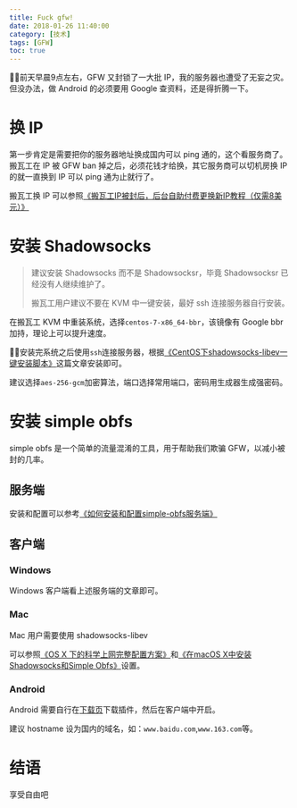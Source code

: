 ```yaml
---
title: Fuck gfw!
date: 2018-01-26 11:40:00
category: [技术]
tags: [GFW]
toc: true
---
```


前天早晨9点左右，GFW 又封锁了一大批 IP，我的服务器也遭受了无妄之灾。但没办法，做 Android 的必须要用 Google 查资料，还是得折腾一下。

<!-- more -->

# 换 IP

第一步肯定是需要把你的服务器地址换成国内可以 ping 通的，这个看服务商了。搬瓦工在 IP 被 GFW ban 掉之后，必须花钱才给换，其它服务商可以切机房换 IP 的就一直换到 IP 可以 ping 通为止就行了。

搬瓦工换 IP 可以参照[《搬瓦工IP被封后，后台自助付费更换新IP教程（仅需8美元）》](http://www.bandwagonhost.net/1312.html)

# 安装 Shadowsocks

> 建议安装 Shadowsocks 而不是 Shadowsocksr，毕竟 Shadowsocksr 已经没有人继续维护了。
> 
> 搬瓦工用户建议不要在 KVM 中一键安装，最好 ssh 连接服务器自行安装。

在搬瓦工 KVM 中重装系统，选择`centos-7-x86_64-bbr`，该镜像有 Google bbr 加持，理论上可以提升速度。

安装完系统之后使用`ssh`连接服务器，根据[《CentOS下shadowsocks-libev一键安装脚本》](https://teddysun.com/357.html)这篇文章安装即可。

建议选择`aes-256-gcm`加密算法，端口选择常用端口，密码用生成器生成强密码。

# 安装 simple obfs

simple obfs 是一个简单的流量混淆的工具，用于帮助我们欺骗 GFW，以减小被封的几率。

## 服务端

安装和配置可以参考[《如何安装和配置simple-obfs服务端》](https://teddysun.com/511.html)

## 客户端

### Windows

Windows 客户端看上述服务端的文章即可。

### Mac

Mac 用户需要使用 shadowsocks-libev

可以参照[《OS X 下的科学上网完整配置方案》](https://darknode.in/network/osx-nework-config/)和[《在macOS X中安装Shadowsocks和Simple Obfs》](https://www.boris1993.tk/2017/12/09/install-shadowsocks-on-macosx/)设置。

### Android

Android 需要自行在[下载页](https://github.com/shadowsocks/simple-obfs-android/releases)下载插件，然后在客户端中开启。

建议 hostname 设为国内的域名，如：`www.baidu.com`,`www.163.com`等。

# 结语

享受自由吧